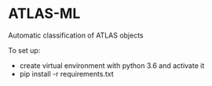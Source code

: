 # ATLAS-ML
Automatic classification of ATLAS objects

To set up:

- create virtual environment with python 3.6 and activate it
- pip install -r requirements.txt
